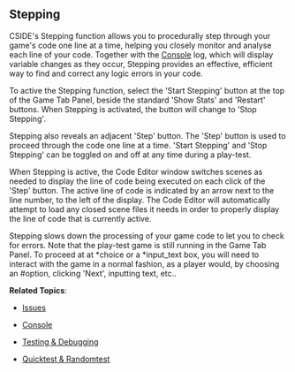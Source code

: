 ## Stepping

CSIDE's Stepping function allows you to procedurally step through your game's code one line at a time, helping you closely monitor and analyse each line of your code. Together with the [Console](topics/console.md "Console") log, which will display variable changes as they occur, Stepping provides an effective, efficient way to find and correct any logic errors in your code.

To active the Stepping function, select the 'Start Stepping' button at the top of the Game Tab Panel, beside the standard 'Show Stats' and 'Restart' buttons. When Stepping is activated, the button will change to 'Stop Stepping'.

Stepping also reveals an adjacent 'Step' button. The 'Step' button is used to proceed through the code one line at a time. 'Start Stepping' and 'Stop Stepping' can be toggled on and off at any time during a play-test.

When Stepping is active, the Code Editor window switches scenes as needed to display the line of code being executed on each click of the 'Step' button. The active line of code is indicated by an arrow next to the line number, to the left of the display. The Code Editor will automatically attempt to load any closed scene files it needs in order to properly display the line of code that is currently active.

Stepping slows down the processing of your game code to let you to check for errors. Note that the play-test game is still running in the Game Tab Panel. To proceed at at *choice or a *input_text box, you will need to interact with the game in a normal fashion, as a player would, by choosing an #option, clicking 'Next', inputting text, etc..


**Related Topics**:
- [Issues](topics/issues.md "Issues")

- [Console](topics/console.md "Console")

- [Testing & Debugging](topics/testing-and-debugging.md "Testing & Debugging")

- [Quicktest & Randomtest](topics/quicktest-and-randomtest.md "Quicktest & Randomtest")